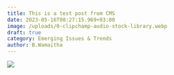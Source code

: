 ```yaml
---
title: This is a test post from CMS
date: 2023-05-16T08:27:15.969+03:00
image: /uploads/0-clipchamp-audio-stock-library.webp
draft: true
category: Emerging Issues & Trends
author: B.Wamaitha
---
```

![](/uploads/01_avatar-sticker-pack.webp)



